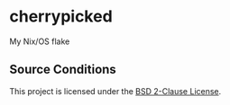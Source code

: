 # cherrypicked

My Nix/OS flake

## Source Conditions

This project is licensed under the [BSD 2-Clause License](./LICENSE).